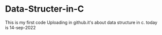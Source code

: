 # Data-Structer-in-C
This is my first code Uploading in github.it's about data structure in c. today is 14-sep-2022
